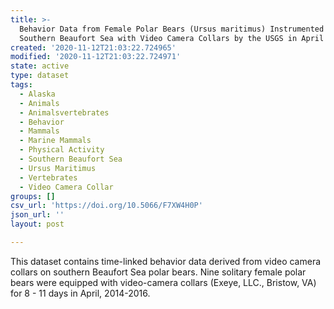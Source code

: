 ```yaml
---
title: >-
  Behavior Data from Female Polar Bears (Ursus maritimus) Instrumented in the
  Southern Beaufort Sea with Video Camera Collars by the USGS in April 2014-2016
created: '2020-11-12T21:03:22.724965'
modified: '2020-11-12T21:03:22.724971'
state: active
type: dataset
tags:
  - Alaska
  - Animals
  - Animalsvertebrates
  - Behavior
  - Mammals
  - Marine Mammals
  - Physical Activity
  - Southern Beaufort Sea
  - Ursus Maritimus
  - Vertebrates
  - Video Camera Collar
groups: []
csv_url: 'https://doi.org/10.5066/F7XW4H0P'
json_url: ''
layout: post

---
```

This dataset contains time-linked behavior data derived from video camera collars on southern Beaufort Sea polar bears. Nine solitary female polar bears were equipped with video-camera collars (Exeye, LLC., Bristow, VA) for 8 - 11 days in April, 2014-2016.
